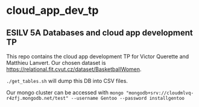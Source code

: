 cloud_app_dev_tp
================

ESILV 5A Databases and cloud app development TP
-----------------------------------------------

This repo contains the cloud app development TP for Victor Querette and Matthieu Lanvert.
Our chosen dataset is https://relational.fit.cvut.cz/dataset/BasketballWomen.

`./get_tables.sh` will dump this DB into CSV files.

Our mongo cluster can be accessed with `mongo "mongodb+srv://cloudmlvq-r4zfj.mongodb.net/test" --username Gentoo --password installgentoo`
